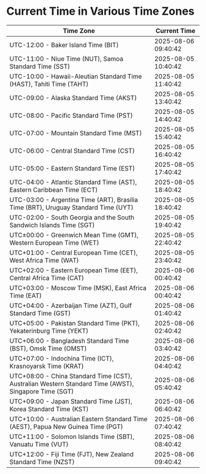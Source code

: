 # Current Time in Various Time Zones

| Time Zone | Current Time |
|-----------|--------------|
| UTC-12:00 - Baker Island Time (BIT) | 2025-08-06 09:40:42 |
| UTC-11:00 - Niue Time (NUT), Samoa Standard Time (SST) | 2025-08-05 10:40:42 |
| UTC-10:00 - Hawaii-Aleutian Standard Time (HAST), Tahiti Time (TAHT) | 2025-08-05 11:40:42 |
| UTC-09:00 - Alaska Standard Time (AKST) | 2025-08-05 13:40:42 |
| UTC-08:00 - Pacific Standard Time (PST) | 2025-08-05 14:40:42 |
| UTC-07:00 - Mountain Standard Time (MST) | 2025-08-05 15:40:42 |
| UTC-06:00 - Central Standard Time (CST) | 2025-08-05 16:40:42 |
| UTC-05:00 - Eastern Standard Time (EST) | 2025-08-05 17:40:42 |
| UTC-04:00 - Atlantic Standard Time (AST), Eastern Caribbean Time (ECT) | 2025-08-05 18:40:42 |
| UTC-03:00 - Argentina Time (ART), Brasília Time (BRT), Uruguay Standard Time (UYT) | 2025-08-05 18:40:42 |
| UTC-02:00 - South Georgia and the South Sandwich Islands Time (SGT) | 2025-08-05 19:40:42 |
| UTC±00:00 - Greenwich Mean Time (GMT), Western European Time (WET) | 2025-08-05 22:40:42 |
| UTC+01:00 - Central European Time (CET), West Africa Time (WAT) | 2025-08-05 23:40:42 |
| UTC+02:00 - Eastern European Time (EET), Central Africa Time (CAT) | 2025-08-06 00:40:42 |
| UTC+03:00 - Moscow Time (MSK), East Africa Time (EAT) | 2025-08-06 00:40:42 |
| UTC+04:00 - Azerbaijan Time (AZT), Gulf Standard Time (GST) | 2025-08-06 01:40:42 |
| UTC+05:00 - Pakistan Standard Time (PKT), Yekaterinburg Time (YEKT) | 2025-08-06 02:40:42 |
| UTC+06:00 - Bangladesh Standard Time (BST), Omsk Time (OMST) | 2025-08-06 03:40:42 |
| UTC+07:00 - Indochina Time (ICT), Krasnoyarsk Time (KRAT) | 2025-08-06 04:40:42 |
| UTC+08:00 - China Standard Time (CST), Australian Western Standard Time (AWST), Singapore Time (SGT) | 2025-08-06 05:40:42 |
| UTC+09:00 - Japan Standard Time (JST), Korea Standard Time (KST) | 2025-08-06 06:40:42 |
| UTC+10:00 - Australian Eastern Standard Time (AEST), Papua New Guinea Time (PGT) | 2025-08-06 07:40:42 |
| UTC+11:00 - Solomon Islands Time (SBT), Vanuatu Time (VUT) | 2025-08-06 08:40:42 |
| UTC+12:00 - Fiji Time (FJT), New Zealand Standard Time (NZST) | 2025-08-06 09:40:42 |
